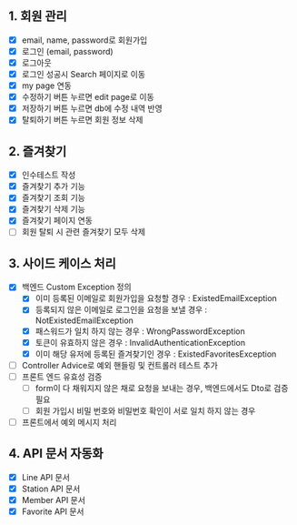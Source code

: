 ## 1. 회원 관리
- [x] email, name, password로 회원가입
- [x] 로그인 (email, password)
- [x] 로그아웃
- [x] 로그인 성공시 Search 페이지로 이동
- [x] my page 연동
- [x] 수정하기 버튼 누르면 edit page로 이동
- [x] 저장하기 버튼 누르면 db에 수정 내역 반영
- [x] 탈퇴하기 버튼 누르면 회원 정보 삭제

## 2. 즐겨찾기
- [x] 인수테스트 작성
- [x] 즐겨찾기 추가 기능 
- [x] 즐겨찾기 조회 기능
- [x] 즐겨찾기 삭제 기능
- [x] 즐겨찾기 페이지 연동
- [ ] 회원 탈퇴 시 관련 즐겨찾기 모두 삭제

## 3. 사이드 케이스 처리
- [x] 백엔드 Custom Exception 정의 
    - [x] 이미 등록된 이메일로 회원가입을 요청할 경우 : ExistedEmailException
    - [x] 등록되지 않은 이메일로 로그인을 요청을 보낼 경우 : NotExistedEmailException
    - [x] 패스워드가 일치 하지 않는 경우 : WrongPasswordException
    - [x] 토큰이 유효하지 않은 경우 : InvalidAuthenticationException
    - [x] 이미 해당 유저에 등록된 즐겨찾기인 경우 : ExistedFavoritesException
- [ ] Controller Advice로 예외 핸들링 및 컨트롤러 테스트 추가
- [ ] 프론트 엔드 유효성 검증
    - [ ] form이 다 채워지지 않은 채로 요청을 보내는 경우, 백엔드에서도 Dto로 검증 필요
    - [ ] 회원 가입시 비밀 번호와 비밀번호 확인이 서로 일치 하지 않는 경우
- [ ] 프론트에서 예외 메시지 처리

## 4. API 문서 자동화
- [x] Line API 문서
- [x] Station API 문서
- [x] Member API 문서
- [x] Favorite API 문서